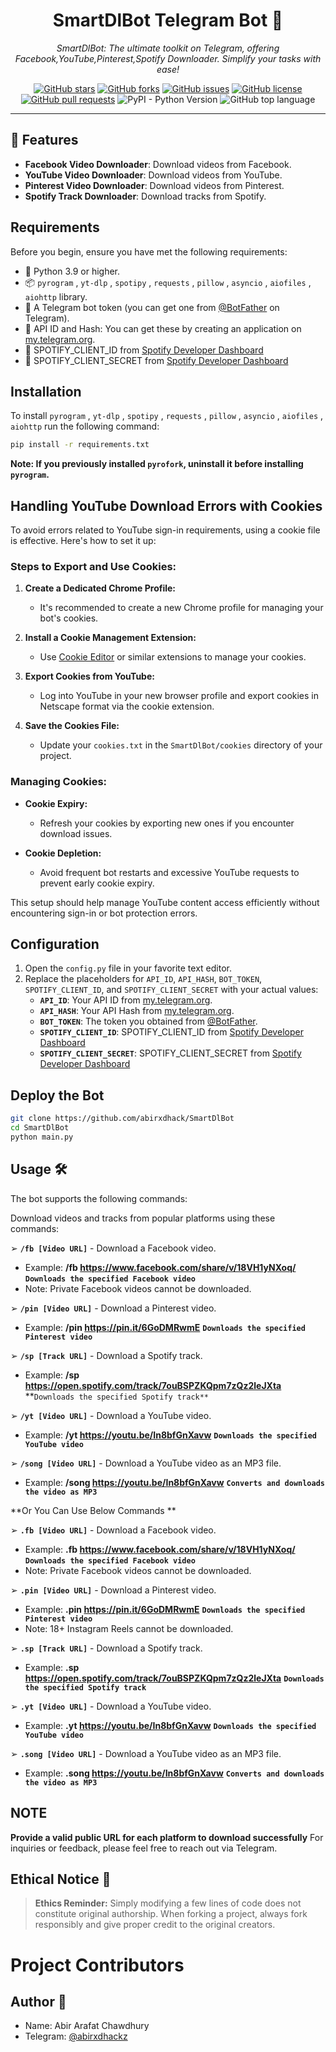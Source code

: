 <h1 align="center">SmartDlBot Telegram Bot 🌌</h1>

<p align="center">
  <em>SmartDlBot: The ultimate toolkit on Telegram, offering Facebook,YouTube,Pinterest,Spotify Downloader. Simplify your tasks with ease!</em>
</p>

<p align="center">
  <a href="https://github.com/abirxdhack/SmartDlBot/stargazers"><img alt="GitHub stars" src="https://img.shields.io/github/stars/abirxdhack/SmartDlBot"></a>
  <a href="https://github.com/abirxdhack/SmartDlBot/network/members"><img alt="GitHub forks" src="https://img.shields.io/github/forks/abirxdhack/SmartDlBot"></a>
  <a href="https://github.com/abirxdhack/SmartDlBot/issues"><img alt="GitHub issues" src="https://img.shields.io/github/issues/abirxdhack/SmartDlBot"></a>
  <a href="https://github.com/abirxdhack/SmartDlBot/blob/main/LICENSE"><img alt="GitHub license" src="https://img.shields.io/github/license/abirxdhack/SmartDlBot"></a>
  <a href="https://github.com/abirxdhack/SmartDlBot/pulls"><img alt="GitHub pull requests" src="https://img.shields.io/github/issues-pr/abirxdhack/SmartDlBot"></a>
  <img alt="PyPI - Python Version" src="https://img.shields.io/pypi/pyversions/pyrogram">
  <img alt="GitHub top language" src="https://img.shields.io/github/languages/top/abirxdhack/SmartDlBot">
</p>

<hr>

## 🌟 Features

- **Facebook Video Downloader**: Download videos from Facebook.
- **YouTube Video Downloader**: Download videos from YouTube.
- **Pinterest Video Downloader**: Download videos from Pinterest.
- **Spotify Track Downloader**: Download tracks from Spotify.

## Requirements

Before you begin, ensure you have met the following requirements:

- 🐍 Python 3.9 or higher.
- 📦 `pyrogram` , `yt-dlp` , `spotipy` , `requests` , `pillow` , `asyncio` , `aiofiles` , `aiohttp`  library.
- 🤖 A Telegram bot token (you can get one from [@BotFather](https://t.me/BotFather) on Telegram).
- 🔑 API ID and Hash: You can get these by creating an application on [my.telegram.org](https://my.telegram.org).
- 🎸 SPOTIFY_CLIENT_ID from [Spotify Developer Dashboard](https://developer.spotify.com/dashboard)
- 🎸 SPOTIFY_CLIENT_SECRET from [Spotify Developer Dashboard](https://developer.spotify.com/dashboard)

## Installation

To install `pyrogram` , `yt-dlp` , `spotipy` , `requests` , `pillow` , `asyncio` , `aiofiles` , `aiohttp`  run the following command:

```bash
pip install -r requirements.txt
```

**Note: If you previously installed `pyrofork`, uninstall it before installing `pyrogram`.**

## Handling YouTube Download Errors with Cookies

To avoid errors related to YouTube sign-in requirements, using a cookie file is effective. Here's how to set it up:

### Steps to Export and Use Cookies:

1. **Create a Dedicated Chrome Profile:**
   - It's recommended to create a new Chrome profile for managing your bot's cookies.

2. **Install a Cookie Management Extension:**
   - Use [Cookie Editor](https://chromewebstore.google.com/detail/cookie-editor/hlkenndednhfkekhgcdicdfddnkalmdm) or similar extensions to manage your cookies.

3. **Export Cookies from YouTube:**
   - Log into YouTube in your new browser profile and export cookies in Netscape format via the cookie extension.

4. **Save the Cookies File:**
   - Update your `cookies.txt` in the `SmartDlBot/cookies` directory of your project.

### Managing Cookies:

- **Cookie Expiry:**
  - Refresh your cookies by exporting new ones if you encounter download issues.

- **Cookie Depletion:**
  - Avoid frequent bot restarts and excessive YouTube requests to prevent early cookie expiry.

This setup should help manage YouTube content access efficiently without encountering sign-in or bot protection errors.

## Configuration

1. Open the `config.py` file in your favorite text editor.
2. Replace the placeholders for `API_ID`, `API_HASH`,  `BOT_TOKEN`, `SPOTIFY_CLIENT_ID`, and `SPOTIFY_CLIENT_SECRET` with your actual values:
   - **`API_ID`**: Your API ID from [my.telegram.org](https://my.telegram.org).
   - **`API_HASH`**: Your API Hash from [my.telegram.org](https://my.telegram.org).
   - **`BOT_TOKEN`**: The token you obtained from [@BotFather](https://t.me/BotFather).
   - **`SPOTIFY_CLIENT_ID`**: SPOTIFY_CLIENT_ID from [Spotify Developer Dashboard](https://developer.spotify.com/dashboard)
   - **`SPOTIFY_CLIENT_SECRET`**: SPOTIFY_CLIENT_SECRET from [Spotify Developer Dashboard](https://developer.spotify.com/dashboard)

## Deploy the Bot

```sh
git clone https://github.com/abirxdhack/SmartDlBot
cd SmartDlBot
python main.py
```

## Usage 🛠️

The bot supports the following commands:

Download videos and tracks from popular platforms using these commands:

➢ **`/fb [Video URL]`** - Download a Facebook video.
   - Example: **/fb https://www.facebook.com/share/v/18VH1yNXoq/** **`Downloads the specified Facebook video`**
   - Note: Private Facebook videos cannot be downloaded.

➢ **`/pin [Video URL]`** - Download a Pinterest video.
   - Example: **/pin https://pin.it/6GoDMRwmE** **`Downloads the specified Pinterest video`**


➢ **`/sp [Track URL]`** - Download a Spotify track.
   - Example: **/sp https://open.spotify.com/track/7ouBSPZKQpm7zQz2leJXta** **`Downloads the specified Spotify track**`

➢ **`/yt [Video URL]`** - Download a YouTube video.
   - Example: **/yt https://youtu.be/In8bfGnXavw** **`Downloads the specified YouTube video`**

➢ **`/song [Video URL]`** - Download a YouTube video as an MP3 file.
   - Example: **/song https://youtu.be/In8bfGnXavw** **`Converts and downloads the video as MP3`**

**Or You Can Use Below Commands **

➢ **`.fb [Video URL]`** - Download a Facebook video.
   - Example: **.fb https://www.facebook.com/share/v/18VH1yNXoq/** **`Downloads the specified Facebook video`**
   - Note: Private Facebook videos cannot be downloaded.

➢ **`.pin [Video URL]`** - Download a Pinterest video.
   - Example: **.pin https://pin.it/6GoDMRwmE** **`Downloads the specified Pinterest video`**
   - Note: 18+ Instagram Reels cannot be downloaded.

➢ **`.sp [Track URL]`** - Download a Spotify track.
   - Example: **.sp https://open.spotify.com/track/7ouBSPZKQpm7zQz2leJXta** **`Downloads the specified Spotify track`**

➢ **`.yt [Video URL]`** - Download a YouTube video.
   - Example: **.yt https://youtu.be/In8bfGnXavw** **`Downloads the specified YouTube video`**

➢ **`.song [Video URL]`** - Download a YouTube video as an MP3 file.
   - Example: **.song https://youtu.be/In8bfGnXavw** **`Converts and downloads the video as MP3`**

## NOTE
**Provide a valid public URL for each platform to download successfully**
For inquiries or feedback, please feel free to reach out via Telegram.

## Ethical Notice 🔔
> **Ethics Reminder:** Simply modifying a few lines of code does not constitute original authorship. When forking a project, always fork responsibly and give proper credit to the original creators.

# Project Contributors

## Author 📝

- Name: Abir Arafat Chawdhury
- Telegram: [@abirxdhackz](https://t.me/abirxdhackz)

